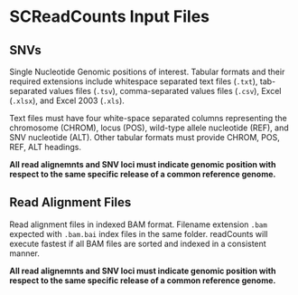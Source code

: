 # SCReadCounts Input Files

## SNVs

Single Nucleotide Genomic positions of interest. Tabular
formats and their required extensions include whitespace separated
text files (`.txt`), tab-separated values files
(`.tsv`), comma-separated values files (`.csv`), Excel (`.xlsx`),
and Excel 2003 (`.xls`).

Text files must have four white-space separated columns
representing the chromosome (CHROM), locus (POS), wild-type allele
nucleotide (REF), and SNV nucleotide (ALT). Other tabular formats must
provide CHROM, POS, REF, ALT headings. 

**All read alignemnts and SNV loci must indicate
genomic position with respect to the same specific release of a common
reference genome.**

## Read Alignment Files

Read alignment files in indexed BAM format. Filename extension `.bam`
expected with `.bam.bai` index files in the same folder. readCounts will
execute fastest if all BAM files are sorted and indexed in a
consistent manner.

**All read alignemnts and SNV loci must indicate
genomic position with respect to the same specific release of a common
reference genome.**

